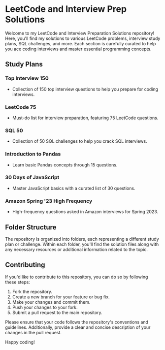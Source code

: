 # LeetCode and Interview Prep Solutions

Welcome to my LeetCode and Interview Preparation Solutions repository! Here, you'll find my solutions to various LeetCode problems, interview study plans, SQL challenges, and more. Each section is carefully curated to help you ace coding interviews and master essential programming concepts.

## Study Plans

### Top Interview 150
- Collection of 150 top interview questions to help you prepare for coding interviews.

### LeetCode 75
- Must-do list for interview preparation, featuring 75 LeetCode questions.

### SQL 50
- Collection of 50 SQL challenges to help you crack SQL interviews.

### Introduction to Pandas
- Learn basic Pandas concepts through 15 questions.

### 30 Days of JavaScript
- Master JavaScript basics with a curated list of 30 questions.

### Amazon Spring '23 High Frequency
- High-frequency questions asked in Amazon interviews for Spring 2023.

## Folder Structure

The repository is organized into folders, each representing a different study plan or challenge. Within each folder, you'll find the solution files along with any necessary resources or additional information related to the topic.


## Contributing

If you'd like to contribute to this repository, you can do so by following these steps:

1. Fork the repository.
2. Create a new branch for your feature or bug fix.
3. Make your changes and commit them.
4. Push your changes to your fork.
5. Submit a pull request to the main repository.

Please ensure that your code follows the repository's conventions and guidelines. Additionally, provide a clear and concise description of your changes in the pull request.

Happy coding!


